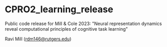 # CPRO2_learning_release

Public code release for Mill & Cole 2023: "Neural representation dynamics reveal computational principles of cognitive task learning"  

Ravi Mill (rdm146@rutgers.edu)
